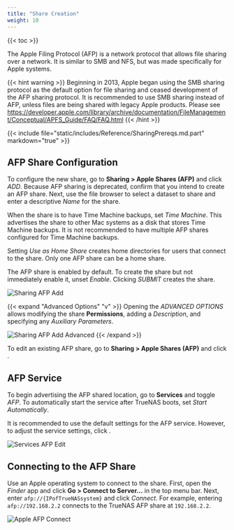 ```yaml
---
title: "Share Creation"
weight: 10
---
```


{{< toc >}}

The Apple Filing Protocol (AFP) is a network protocol that allows file sharing over a network.
It is similar to SMB and NFS, but was made specifically for Apple systems.

{{< hint warning >}}
Beginning in 2013, Apple began using the SMB sharing protocol as the default option for file sharing and ceased development of the AFP sharing protocol. It is recommended to use SMB sharing instead of AFP, unless files are being shared with legacy Apple products. Please see https://developer.apple.com/library/archive/documentation/FileManagement/Conceptual/APFS_Guide/FAQ/FAQ.html
{{< /hint >}}

{{< include file="static/includes/Reference/SharingPrereqs.md.part" markdown="true" >}}

## AFP Share Configuration

To configure the new share, go to **Sharing > Apple Shares (AFP)** and click *ADD*.
Because AFP sharing is deprecated, confirm that you intend to create an AFP share.
Next, use the file browser to select a dataset to share and enter a descriptive *Name* for the share.

When the share is to have Time Machine backups, set *Time Machine*.
This advertises the share to other Mac systems as a disk that stores Time Machine backups.
It is not recommended to have multiple AFP shares configured for Time Machine backups.

Setting *Use as Home Share* creates home directories for users that connect to the share.
Only one AFP share can be a home share.

The AFP share is enabled by default.
To create the share but not immediately enable it, unset *Enable*.
Clicking *SUBMIT* creates the share.

![Sharing AFP Add](/images/CORE/12.0/SharingAFPAdd.png "Sharing AFP Add")

{{< expand "Advanced Options" "v" >}}
Opening the *ADVANCED OPTIONS* allows modifying the share **Permissions**, adding a *Description*, and specifying any *Auxiliary Parameters*.

![Sharing AFP Add Advanced](/images/CORE/12.0/SharingAFPAddAdvanced.png "Sharing AFP Add Advanced")
{{< /expand >}}

To edit an existing AFP share, go to **Sharing > Apple Shares (AFP)** and click <i class="fa fa-ellipsis-v" aria-hidden="true" title="Options"></i>.

## AFP Service

To begin advertising the AFP shared location, go to **Services** and toggle *AFP*.
To automatically start the service after TrueNAS boots, set *Start Automatically*.

It is recommended to use the default settings for the AFP service.
However, to adjust the service settings, click <i class="fa fa-pencil" aria-hidden="true" title="Configure"></i>.

![Services AFP Edit](/images/CORE/12.0/ServicesAFPEdit.png "Services AFP Edit")

## Connecting to the AFP Share

Use an Apple operating system to connect to the share.
First, open the *Finder* app and click **Go > Connect to Server...** in the top menu bar.
Next, enter `afp://{IPofTrueNASsystem}` and click *Connect*.
For example, entering `afp://192.168.2.2` connects to the TrueNAS AFP share at `192.168.2.2`.

![Apple AFP Connect](/images/CORE/AppleAFPConnect.png "Apple AFP Connect")
